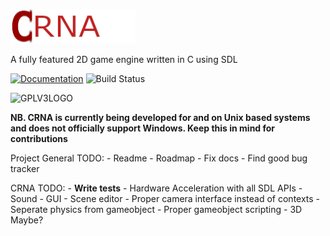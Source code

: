 ![CRNA Logo](res/img/LogoROW.png)

A fully featured 2D game engine written in C using SDL

[![Documentation](https://img.shields.io/badge/api-reference-blue.svg)](docs/html/index.html)
![Build Status](https://api.travis-ci.com/Th3T3chn0G1t/CRNA.svg?branch=master)

![GPLV3LOGO](https://www.gnu.org/graphics/gplv3-or-later.png)

**NB. CRNA is currently being developed for and on Unix based systems and does not officially support Windows. Keep this in mind for contributions**

Project General TODO:
    - Readme
    - Roadmap
    - Fix docs
    - Find good bug tracker

CRNA TODO: 
    - **Write tests**
    - Hardware Acceleration with all SDL APIs
    - Sound
    - GUI
    - Scene editor
    - Proper camera interface instead of contexts
    - Seperate physics from gameobject 
    - Proper gameobject scripting
    - 3D Maybe?
